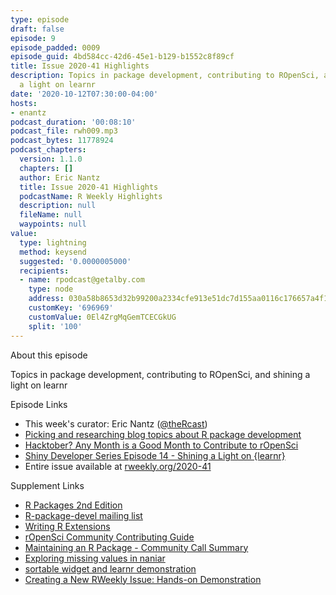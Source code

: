 ```yaml
---
type: episode
draft: false
episode: 9
episode_padded: 0009
episode_guid: 4bd584cc-42d6-45e1-b129-b1552c8f89cf
title: Issue 2020-41 Highlights
description: Topics in package development, contributing to ROpenSci, and shining
  a light on learnr
date: '2020-10-12T07:30:00-04:00'
hosts:
- enantz
podcast_duration: '00:08:10'
podcast_file: rwh009.mp3
podcast_bytes: 11778924
podcast_chapters:
  version: 1.1.0
  chapters: []
  author: Eric Nantz
  title: Issue 2020-41 Highlights
  podcastName: R Weekly Highlights
  description: null
  fileName: null
  waypoints: null
value:
  type: lightning
  method: keysend
  suggested: '0.0000005000'
  recipients:
  - name: rpodcast@getalby.com
    type: node
    address: 030a58b8653d32b99200a2334cfe913e51dc7d155aa0116c176657a4f1722677a3
    customKey: '696969'
    customValue: 0El4ZrgMqGemTCECGkUG
    split: '100'
---
```

About this episode

Topics in package development, contributing to ROpenSci, and shining a light on learnr

Episode Links

-   This week's curator: Eric Nantz (<a href="https://twitter.com/thercast" rel="nofollow">@theRcast</a>)
-   <a href="https://blog.r-hub.io/2020/10/09/topic-research/" rel="nofollow">Picking and researching blog topics about R package development</a>
-   <a href="https://ropensci.org/blog/2020/10/06/hacktober2020/" rel="nofollow">Hacktober? Any Month is a Good Month to Contribute to rOpenSci</a>
-   <a href="https://shinydevseries.com/post/episode-14-barrett3/" rel="nofollow">Shiny Developer Series Episode 14 - Shining a Light on {learnr}</a>
-   Entire issue available at <a href="https://rweekly.org/2020-41" rel="nofollow">rweekly.org/2020-41</a>

Supplement Links

-   <a href="https://r-pkgs.org/" rel="nofollow">R Packages 2nd Edition</a>
-   <a href="https://stat.ethz.ch/mailman/listinfo/r-package-devel" rel="nofollow">R-package-devel mailing list</a>
-   <a href="https://cran.r-project.org/doc/manuals/r-release/R-exts.html" rel="nofollow">Writing R Extensions</a>
-   <a href="https://contributing.ropensci.org/" rel="nofollow">rOpenSci Community Contributing Guide</a>
-   <a href="https://ropensci.org/blog/2020/07/14/commcall-maintaining-pkg/" rel="nofollow">Maintaining an R Package - Community Call Summary</a>
-   <a href="https://allisonhorst.shinyapps.io/missingexplorer/" rel="nofollow">Exploring missing values in naniar</a>
-   <a href="https://rstudio.github.io/sortable/tutorials/tutorial_question_rank.html" rel="nofollow">sortable widget and learnr demonstration</a>
-   <a href="https://www.youtube.com/watch?v=tnclyMsy638" rel="nofollow">Creating a New RWeekly Issue: Hands-on Demonstration</a>
